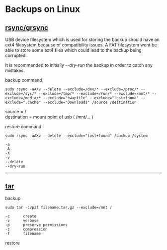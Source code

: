 # Backups on Linux

## [rsync/grsync]()
<!--
[video rsync](https://www.youtube.com/watch?v=oS5uH0mzMTg)

[video grsync](https://www.youtube.com/watch?v=zQ6yba3Sl7k)
-->
USB device filesystem which is used for storing the backup should have an ext4 filesystem because of compatibility issues. A FAT filesystem wont be able to store some ext4 files which could lead to the backup being corrupted.

It is recommended to initially _--dry-run_ the backup in order to catch any mistakes.

backup command
```
sudo rsync -aAXv --delete --exclude=/dev/* --exclude=/proc/* --exclude=/sys/* --exclude=/tmp/* --exclude=/run/* --exclude=/mnt/* --exclude=/media/* --exclude="swapfile" --exclude="lost+found" --exclude=".cache" --exclude="Downloads" /source /destination
```
source = /  
destination = mount point of usb ( /mnt/... )

restore command
```
sudo rsync -aAXv --delete --exclude="lost+found" /backup /system
```
```
-a
-A
-X
-v
--delete
--dry-run
```

---

## [tar]()

backup
```
sudo tar -cvpzf filename.tar.gz --exclude=/mnt /
```
```
-c      create
-v      verbose
-p      preserve permissions
-z      compression
-f      filename
```

restore
```

```

